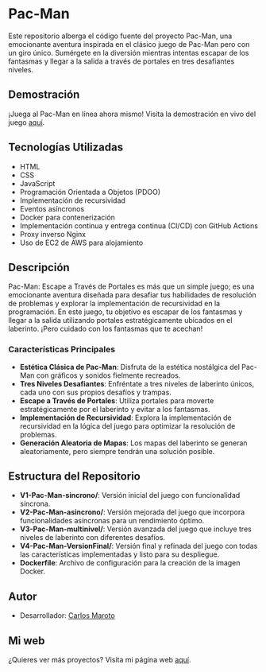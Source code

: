# Pac-Man

Este repositorio alberga el código fuente del proyecto Pac-Man, una emocionante aventura inspirada en el clásico juego de Pac-Man pero con un giro único. Sumérgete en la diversión mientras intentas escapar de los fantasmas y llegar a la salida a través de portales en tres desafiantes niveles.

## Demostración

¡Juega al Pac-Man en línea ahora mismo! Visita la demostración en vivo del juego [aquí](https://pac-man.carlosmaroto-daweb.com).

## Tecnologías Utilizadas

- HTML
- CSS
- JavaScript
- Programación Orientada a Objetos (PDOO)
- Implementación de recursividad
- Eventos asíncronos
- Docker para contenerización
- Implementación continua y entrega continua (CI/CD) con GitHub Actions
- Proxy inverso Nginx
- Uso de EC2 de AWS para alojamiento

## Descripción

Pac-Man: Escape a Través de Portales es más que un simple juego; es una emocionante aventura diseñada para desafiar tus habilidades de resolución de problemas y explorar la implementación de recursividad en la programación. En este juego, tu objetivo es escapar de los fantasmas y llegar a la salida utilizando portales estratégicamente ubicados en el laberinto. ¡Pero cuidado con los fantasmas que te acechan!

### Características Principales

- **Estética Clásica de Pac-Man**: Disfruta de la estética nostálgica del Pac-Man con gráficos y sonidos fielmente recreados.
- **Tres Niveles Desafiantes**: Enfréntate a tres niveles de laberinto únicos, cada uno con sus propios desafíos y trampas.
- **Escape a Través de Portales**: Utiliza portales para moverte estratégicamente por el laberinto y evitar a los fantasmas.
- **Implementación de Recursividad**: Explora la implementación de recursividad en la lógica del juego para optimizar la resolución de problemas.
- **Generación Aleatoria de Mapas**: Los mapas del laberinto se generan aleatoriamente, pero siempre tendrán una solución posible.

## Estructura del Repositorio

- **V1-Pac-Man-sincrono/**: Versión inicial del juego con funcionalidad síncrona.
- **V2-Pac-Man-asincrono/**: Versión mejorada del juego que incorpora funcionalidades asíncronas para un rendimiento óptimo.
- **V3-Pac-Man-multinivel/**: Versión avanzada del juego que incluye tres niveles de laberinto con diferentes desafíos.
- **V4-Pac-Man-VersionFinal/**: Versión final y refinada del juego con todas las características implementadas y listo para su despliegue.
- **Dockerfile**: Archivo de configuración para la creación de la imagen Docker.

## Autor

- Desarrollador: [Carlos Maroto](https://github.com/carlosmaroto-daweb)

## Mi web

¿Quieres ver más proyectos? Visita mi página web [aquí](https://www.carlosmaroto-daweb.com).